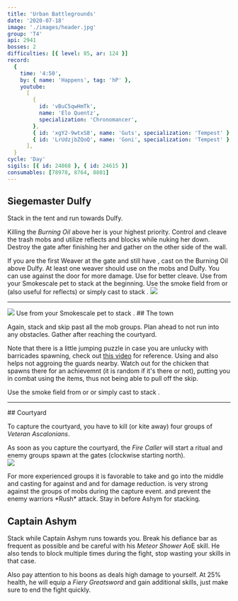 ```yaml
---
title: 'Urban Battlegrounds'
date: '2020-07-18'
image: './images/header.jpg'
group: 'T4'
api: 2941
bosses: 2
difficulties: [{ level: 85, ar: 124 }]
record:
  {
    time: '4:50',
    by: { name: 'Happens', tag: 'hP' },
    youtube:
      [
        {
          id: 'vBuC5qwHmTk',
          name: 'Elo Quentz',
          specialization: 'Chronomancer',
        },
        { id: 'xgY2-9wtxS8', name: 'Guts', specialization: 'Tempest' },
        { id: 'LrUdzjbZQoQ', name: 'Goni', specialization: 'Tempest' },
      ],
  }
cycle: 'Day'
sigils: [{ id: 24868 }, { id: 24615 }]
consumables: [78978, 8764, 8801]
---
```


## Siegemaster Dulfy

<Grid>
<GridItem sm="8">
Stack <Effect name="stealth"/> in the tent and run towards Dulfy.

Killing the _Burning Oil_ above her is your highest priority. Control and cleave the trash mobs and utilize reflects and blocks while nuking her down. Destroy the gate after finishing her and gather on the other side of the wall.

<Tabs>

<Tab specialization="elementalist">
 If you are the first Weaver at the gate and still have <Effect name="stealth"/>, cast <Skill id="5501"/> on the Burning Oil above Dulfy. At least one weaver should use <Skill id="5738"/> on the mobs and Dulfy. You can use <Skill id="5697"/> against the door for more damage. Use <Skill id="22572"/> for better cleave.
</Tab>

<Tab specialization="ranger">
Use <Skill id="31568"/> from your Smokescale pet to stack <Effect name="stealth"/> at the beginning.
</Tab>

<Tab specialization="thief">
Use the smoke field from <Skill id="13113"/> or <Skill name="Smoke Screen" profession="thief"/> (also useful for reflects) or simply cast <Skill id="13117"/> to stack <Effect name="stealth"/>.
</Tab>
</Tabs>
</GridItem>

<GridItem sm="4">
<Image src="./images/siegemaster_dulfy.jpg" caption="Siegemaster Dulfy"/>
</GridItem>
</Grid>

---

<Grid>
<GridItem sm="6">
<Image src="./images/the_town.jpg" caption="A barricade in the town"/>  
  
<Tabs>
<Tab specialization="ranger">
Use <Skill id="31568"/> from your Smokescale pet to stack <Effect name="stealth"/>.
</Tab>
</Tabs> 
</GridItem>  
  
<GridItem sm="6">
## The town  
  
Again, stack <Effect name="stealth"/> and skip past all the mob groups. Plan ahead to not run into any obstacles. Gather after reaching the courtyard.

Note that there is a little jumping puzzle in case you are unlucky with barricades spawning, check out [this video](https://www.youtube.com/watch?v=d5uTRJ9iyEY) for reference. Using <Item id="8764"/> and <Item id="8801"/> also helps not aggroing the guards nearby. Watch out for the chicken that spawns there for an achievemnt (it is random if it's there or not), putting you in combat using the items, thus not being able to pull off the skip.

<Tabs> 
<Tab specialization="thief">
Use the smoke field from <Skill id="13113"/> or <Skill id="13065"/> or simply cast <Skill id="13117"/> to stack <Effect name="stealth"/>.
</Tab>  
</Tabs>
</GridItem>
</Grid>

---

<Grid>

<GridItem sm="6">
## Courtyard

To capture the courtyard, you have to kill (or kite away) four groups of *Veteran Ascalonians*. 

As soon as you capture the courtyard, the _Fire Caller_ will start a ritual and enemy groups spawn at the gates (clockwise starting north).  
<Image src="./images/the_courtyard.jpg" caption="The courtyard"/>
</GridItem>

<GridItem sm="6">
<Tabs>
<Tab specialization="Renegade">
For more experienced groups it is favorable to take <Skill name="Legendary Dwarf Stance"/> and go into the middle and casting <Skill name="Inspiring reinforcement"/> for <Boon name="Stability"/> against <Control name="Knockback"/> and <Control name="Daze"/> and <Skill name="Rite of the Great Dwarf"/> for damage reduction.
</Tab>  
</Tabs>
<Tabs>
<Tab specialization="elementalist">
<Skill id="5738"/> is very strong against the groups of mobs during the capture event. <Skill id="5671"/> and <Skill id="5683"/> prevent the enemy warriors *Rush* attack.    
        Stay in <Skill id="5492"/> before Ashym for <Boon name="might"/> stacking.
</Tab>
</Tabs>
</GridItem>
</Grid>


## Captain Ashym

Stack <Boon name="might"/> while Captain Ashym runs towards you. Break his defiance bar as frequent as possible and be careful with his _Meteor Shower_ AoE skill. He also tends to block multiple times during the fight, stop wasting your skills in that case.

Also pay attention to his boons as <Boon name="retaliation"/> deals high damage to yourself. At 25% health, he will equip a _Fiery Greatsword_ and gain additional skills, just make sure to end the fight quickly.
